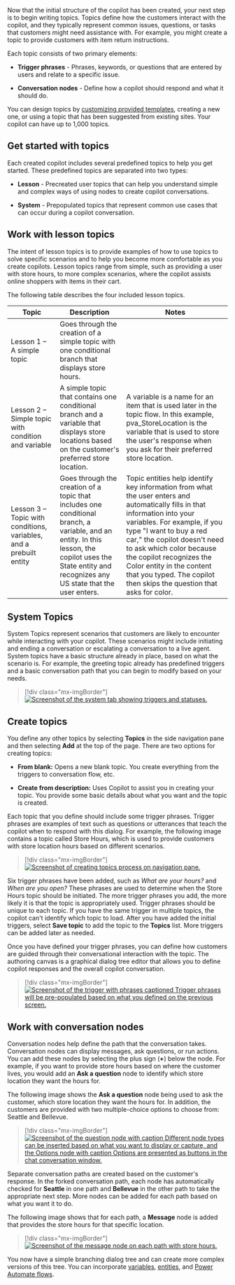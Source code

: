 Now that the initial structure of the copilot has been created, your next step is to begin writing topics. Topics define how the customers interact with the copilot, and they typically represent common issues, questions, or tasks that customers might need assistance with. For example, you might create a topic to provide customers with item return instructions.

Each topic consists of two primary elements:

- **Trigger phrases** - Phrases, keywords, or questions that are entered by users and relate to a specific issue.

- **Conversation nodes** - Define how a copilot should respond and what it should do.

You can design topics by [customizing provided templates](/power-virtual-agents/authoring-template-topics/?azure-portal=true), creating a new one, or using a topic that has been suggested from existing sites. Your copilot can have up to 1,000 topics.

## Get started with topics

Each created copilot includes several predefined topics to help you get started. These predefined topics are separated into two types:

- **Lesson** - Precreated user topics that can help you understand simple and complex ways of using nodes to create copilot conversations.

- **System** - Prepopulated topics that represent common use cases that can occur during a copilot conversation.

## Work with lesson topics

The intent of lesson topics is to provide examples of how to use topics to solve specific scenarios and to help you become more comfortable as you create copilots. Lesson topics range from simple, such as providing a user with store hours, to more complex scenarios, where the copilot assists online shoppers with items in their cart.

The following table describes the four included lesson topics.

| Topic | Description | Notes |
|-------|-------------|-------|
| Lesson 1 – A simple topic | Goes through the creation of a simple topic with one conditional branch that displays store hours. | |
| Lesson 2 – Simple topic with condition and variable | A simple topic that contains one conditional branch and a variable that displays store locations based on the customer's preferred store location. | A variable is a name for an item that is used later in the topic flow. In this example, pva_StoreLocation is the variable that is used to store the user's response when you ask for their preferred store location. |
| Lesson 3 – Topic with conditions, variables, and a prebuilt entity | Goes through the creation of a topic that includes one conditional branch, a variable, and an entity. In this lesson, the copilot uses the State entity and recognizes any US state that the user enters. | Topic entities help identify key information from what the user enters and automatically fills in that information into your variables. For example, if you type "I want to buy a red car," the copilot doesn't need to ask which color because the copilot recognizes the Color entity in the content that you typed. The copilot then skips the question that asks for color. |

## System Topics

System Topics represent scenarios that customers are likely to encounter while interacting with your copilot. These scenarios might include initiating and ending a conversation or escalating a conversation to a live agent. System topics have a basic structure already in place, based on what the scenario is. For example, the greeting topic already has predefined triggers and a basic conversation path that you can begin to modify based on your needs.

> [!div class="mx-imgBorder"]
> [![Screenshot of the system tab showing triggers and statuses.](../media/system-topics.png)](../media/system-topics.png#lightbox)

## Create topics

You define any other topics by selecting **Topics** in the side navigation pane and then selecting **Add** at the top of the page. There are two options for
creating topics:

- **From blank:** Opens a new blank topic. You create everything from the triggers to conversation flow, etc.

- **Create from description:** Uses Copilot to assist you in creating your topic. You provide some basic details about what you want and the topic is created.

Each topic that you define should include some trigger phrases. Trigger phrases are examples of text such as questions or utterances that teach the copilot when to respond with this dialog. For example, the following image contains a topic called Store Hours, which is used to provide customers with store location hours based on different scenarios.

> [!div class="mx-imgBorder"]
> [![Screenshot of creating topics process on navigation pane.](../media/store-hours.png)](../media/store-hours.png#lightbox)

Six trigger phrases have been added, such as *What are your hours?* and *When are you open?* These phrases are used to determine when the Store Hours topic should be initiated. The more trigger phrases you add, the more likely it is that the topic is appropriately used. Trigger phrases should be unique to each topic. If you have the same trigger in multiple topics, the copilot can't identify which topic to load. After you have added the initial triggers, select **Save topic** to add the topic to the **Topics** list. More triggers can be added later as needed.

Once you have defined your trigger phrases, you can define how customers are guided through their conversational interaction with the topic. The authoring canvas is a graphical dialog tree editor that allows you to define copilot responses and the overall copilot conversation.

> [!div class="mx-imgBorder"]
> [![Screenshot of the trigger with phrases captioned Trigger phrases will be pre-populated based on what you defined on the previous screen.](../media/authoring-canvas.png)](../media/authoring-canvas.png#lightbox)

## Work with conversation nodes

Conversation nodes help define the path that the conversation takes. Conversation nodes can display messages, ask questions, or run actions. You can add these nodes by selecting the plus sign (**+**) below the node. For example, if you want to provide store hours based on where the customer lives, you would add an **Ask a question** node to identify which store location they want the hours for.

The following image shows the **Ask a question** node being used to ask the customer, which store location they want the hours for. In addition, the customers are provided with two multiple-choice options to choose from: Seattle and Bellevue.

> [!div class="mx-imgBorder"]
> [![Screenshot of the question node with caption Different node types can be inserted based on what you want to display or capture, and the Options node with caption Options are presented as buttons in the chat conversation window.](../media/question-node.png)](../media/question-node.png#lightbox)

Separate conversation paths are created based on the customer's response. In the forked conversation path, each node has automatically checked for **Seattle** in one path and **Bellevue** in the other path to take the appropriate next step. More nodes can be added for each path based on what you want it to do.

The following image shows that for each path, a **Message** node is added that provides the store hours for that specific location.

> [!div class="mx-imgBorder"]
> [![Screenshot of the message node on each path with store hours.](../media/branching.png)](../media/branching.png#lightbox)

You now have a simple branching dialog tree and can create more complex versions of this tree. You can incorporate [variables](/power-virtual-agents/authoring-variables/?azure-portal=true), [entities](/power-virtual-agents/advanced-entities-slot-filling/?azure-portal=true), and [Power Automate flows](/power-virtual-agents/advanced-flow/?azure-portal=true).
